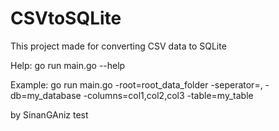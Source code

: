 # CSVtoSQLite
This project made for converting CSV data to SQLite 

Help:
    go run main.go --help

Example:
    go run main.go -root=root_data_folder -seperator=, -db=my_database -columns=col1,col2,col3 -table=my_table
    
by SinanGAniz
test
